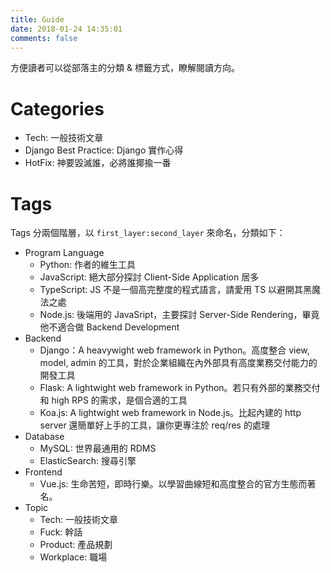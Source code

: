 ```yaml
---
title: Guide
date: 2018-01-24 14:35:01
comments: false
---
```


方便讀者可以從部落主的分類 & 標籤方式，瞭解閱讀方向。

# Categories

* Tech: 一般技術文章
* Django Best Practice: Django 實作心得
* HotFix: 神要毀滅誰，必將誰揶揄一番

# Tags

Tags 分兩個階層，以 `first_layer:second_layer` 來命名，分類如下：

* Program Language
  * Python: 作者的維生工具
  * JavaScript: 絕大部分探討 Client-Side Application 居多
  * TypeScript: JS 不是一個高完整度的程式語言，請愛用 TS 以避開其黑魔法之處
  * Node.js: 後端用的 JavaSript，主要探討 Server-Side Rendering，畢竟他不適合做 Backend Development
* Backend
  * Django：A heavywight web framework in Python。高度整合 view, model, admin 的工具，對於企業組織在內外部具有高度業務交付能力的開發工具
  * Flask: A lightwight web framework in Python。若只有外部的業務交付和 high RPS 的需求，是個合適的工具
  * Koa.js: A lightwight web framework in Node.js。比起內建的 http server 還簡單好上手的工具，讓你更專注於 req/res 的處理
* Database
  * MySQL: 世界最通用的 RDMS
  * ElasticSearch: 搜尋引擎
* Frontend
  * Vue.js:  生命苦短，即時行樂。以學習曲線短和高度整合的官方生態而著名。
* Topic
  * Tech: 一般技術文章
  * Fuck: 幹話
  * Product: 產品規劃
  * Workplace: 職場
